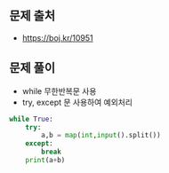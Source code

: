 ## 문제 출처

- https://boj.kr/10951

## 문제 풀이

- while 무한반복문 사용
- try, except 문 사용하여 예외처리

```python
while True:
    try:
        a,b = map(int,input().split())
    except:
        break
    print(a+b)
```
